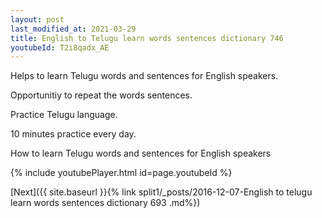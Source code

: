 ```yaml
---
layout: post
last_modified_at: 2021-03-29
title: English to Telugu learn words sentences dictionary 746 
youtubeId: T2i8qadx_AE
---
```

 
 
Helps to learn Telugu words and sentences for English speakers.

Opportunitiy to repeat the words sentences. 

Practice Telugu language. 
 
10 minutes practice every day. 
 
How to learn Telugu words and sentences for English speakers 
 
{% include youtubePlayer.html id=page.youtubeId %}
 
 
[Next]({{ site.baseurl }}{% link  split1/_posts/2016-12-07-English to telugu learn words sentences dictionary 693 .md%})
 
